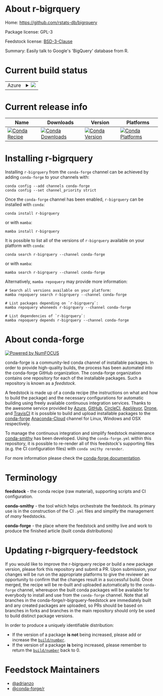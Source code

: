 About r-bigrquery
=================

Home: https://github.com/rstats-db/bigrquery

Package license: GPL-3

Feedstock license: [BSD-3-Clause](https://github.com/conda-forge/r-bigrquery-feedstock/blob/main/LICENSE.txt)

Summary: Easily talk to Google's 'BigQuery' database from R.

Current build status
====================


<table>
    
  <tr>
    <td>Azure</td>
    <td>
      <details>
        <summary>
          <a href="https://dev.azure.com/conda-forge/feedstock-builds/_build/latest?definitionId=3354&branchName=main">
            <img src="https://dev.azure.com/conda-forge/feedstock-builds/_apis/build/status/r-bigrquery-feedstock?branchName=main">
          </a>
        </summary>
        <table>
          <thead><tr><th>Variant</th><th>Status</th></tr></thead>
          <tbody><tr>
              <td>linux_64_r_base4.1</td>
              <td>
                <a href="https://dev.azure.com/conda-forge/feedstock-builds/_build/latest?definitionId=3354&branchName=main">
                  <img src="https://dev.azure.com/conda-forge/feedstock-builds/_apis/build/status/r-bigrquery-feedstock?branchName=main&jobName=linux&configuration=linux_64_r_base4.1" alt="variant">
                </a>
              </td>
            </tr><tr>
              <td>linux_64_r_base4.2</td>
              <td>
                <a href="https://dev.azure.com/conda-forge/feedstock-builds/_build/latest?definitionId=3354&branchName=main">
                  <img src="https://dev.azure.com/conda-forge/feedstock-builds/_apis/build/status/r-bigrquery-feedstock?branchName=main&jobName=linux&configuration=linux_64_r_base4.2" alt="variant">
                </a>
              </td>
            </tr><tr>
              <td>osx_64_r_base4.1</td>
              <td>
                <a href="https://dev.azure.com/conda-forge/feedstock-builds/_build/latest?definitionId=3354&branchName=main">
                  <img src="https://dev.azure.com/conda-forge/feedstock-builds/_apis/build/status/r-bigrquery-feedstock?branchName=main&jobName=osx&configuration=osx_64_r_base4.1" alt="variant">
                </a>
              </td>
            </tr><tr>
              <td>osx_64_r_base4.2</td>
              <td>
                <a href="https://dev.azure.com/conda-forge/feedstock-builds/_build/latest?definitionId=3354&branchName=main">
                  <img src="https://dev.azure.com/conda-forge/feedstock-builds/_apis/build/status/r-bigrquery-feedstock?branchName=main&jobName=osx&configuration=osx_64_r_base4.2" alt="variant">
                </a>
              </td>
            </tr><tr>
              <td>win_64</td>
              <td>
                <a href="https://dev.azure.com/conda-forge/feedstock-builds/_build/latest?definitionId=3354&branchName=main">
                  <img src="https://dev.azure.com/conda-forge/feedstock-builds/_apis/build/status/r-bigrquery-feedstock?branchName=main&jobName=win&configuration=win_64_" alt="variant">
                </a>
              </td>
            </tr>
          </tbody>
        </table>
      </details>
    </td>
  </tr>
</table>

Current release info
====================

| Name | Downloads | Version | Platforms |
| --- | --- | --- | --- |
| [![Conda Recipe](https://img.shields.io/badge/recipe-r--bigrquery-green.svg)](https://anaconda.org/conda-forge/r-bigrquery) | [![Conda Downloads](https://img.shields.io/conda/dn/conda-forge/r-bigrquery.svg)](https://anaconda.org/conda-forge/r-bigrquery) | [![Conda Version](https://img.shields.io/conda/vn/conda-forge/r-bigrquery.svg)](https://anaconda.org/conda-forge/r-bigrquery) | [![Conda Platforms](https://img.shields.io/conda/pn/conda-forge/r-bigrquery.svg)](https://anaconda.org/conda-forge/r-bigrquery) |

Installing r-bigrquery
======================

Installing `r-bigrquery` from the `conda-forge` channel can be achieved by adding `conda-forge` to your channels with:

```
conda config --add channels conda-forge
conda config --set channel_priority strict
```

Once the `conda-forge` channel has been enabled, `r-bigrquery` can be installed with `conda`:

```
conda install r-bigrquery
```

or with `mamba`:

```
mamba install r-bigrquery
```

It is possible to list all of the versions of `r-bigrquery` available on your platform with `conda`:

```
conda search r-bigrquery --channel conda-forge
```

or with `mamba`:

```
mamba search r-bigrquery --channel conda-forge
```

Alternatively, `mamba repoquery` may provide more information:

```
# Search all versions available on your platform:
mamba repoquery search r-bigrquery --channel conda-forge

# List packages depending on `r-bigrquery`:
mamba repoquery whoneeds r-bigrquery --channel conda-forge

# List dependencies of `r-bigrquery`:
mamba repoquery depends r-bigrquery --channel conda-forge
```


About conda-forge
=================

[![Powered by
NumFOCUS](https://img.shields.io/badge/powered%20by-NumFOCUS-orange.svg?style=flat&colorA=E1523D&colorB=007D8A)](https://numfocus.org)

conda-forge is a community-led conda channel of installable packages.
In order to provide high-quality builds, the process has been automated into the
conda-forge GitHub organization. The conda-forge organization contains one repository
for each of the installable packages. Such a repository is known as a *feedstock*.

A feedstock is made up of a conda recipe (the instructions on what and how to build
the package) and the necessary configurations for automatic building using freely
available continuous integration services. Thanks to the awesome service provided by
[Azure](https://azure.microsoft.com/en-us/services/devops/), [GitHub](https://github.com/),
[CircleCI](https://circleci.com/), [AppVeyor](https://www.appveyor.com/),
[Drone](https://cloud.drone.io/welcome), and [TravisCI](https://travis-ci.com/)
it is possible to build and upload installable packages to the
[conda-forge](https://anaconda.org/conda-forge) [Anaconda-Cloud](https://anaconda.org/)
channel for Linux, Windows and OSX respectively.

To manage the continuous integration and simplify feedstock maintenance
[conda-smithy](https://github.com/conda-forge/conda-smithy) has been developed.
Using the ``conda-forge.yml`` within this repository, it is possible to re-render all of
this feedstock's supporting files (e.g. the CI configuration files) with ``conda smithy rerender``.

For more information please check the [conda-forge documentation](https://conda-forge.org/docs/).

Terminology
===========

**feedstock** - the conda recipe (raw material), supporting scripts and CI configuration.

**conda-smithy** - the tool which helps orchestrate the feedstock.
                   Its primary use is in the construction of the CI ``.yml`` files
                   and simplify the management of *many* feedstocks.

**conda-forge** - the place where the feedstock and smithy live and work to
                  produce the finished article (built conda distributions)


Updating r-bigrquery-feedstock
==============================

If you would like to improve the r-bigrquery recipe or build a new
package version, please fork this repository and submit a PR. Upon submission,
your changes will be run on the appropriate platforms to give the reviewer an
opportunity to confirm that the changes result in a successful build. Once
merged, the recipe will be re-built and uploaded automatically to the
`conda-forge` channel, whereupon the built conda packages will be available for
everybody to install and use from the `conda-forge` channel.
Note that all branches in the conda-forge/r-bigrquery-feedstock are
immediately built and any created packages are uploaded, so PRs should be based
on branches in forks and branches in the main repository should only be used to
build distinct package versions.

In order to produce a uniquely identifiable distribution:
 * If the version of a package **is not** being increased, please add or increase
   the [``build/number``](https://docs.conda.io/projects/conda-build/en/latest/resources/define-metadata.html#build-number-and-string).
 * If the version of a package **is** being increased, please remember to return
   the [``build/number``](https://docs.conda.io/projects/conda-build/en/latest/resources/define-metadata.html#build-number-and-string)
   back to 0.

Feedstock Maintainers
=====================

* [@adrianzo](https://github.com/adrianzo/)
* [@conda-forge/r](https://github.com/conda-forge/r/)

